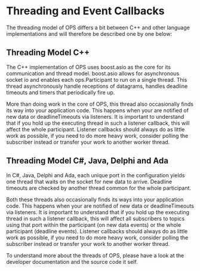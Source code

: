 # Threading and Event Callbacks #

The threading model of OPS differs a bit between C++ and other language implementations and will therefore be described one by one below:

## Threading Model C++ ##

The C++ implementation of OPS uses boost.asio as the core for its communication and thread model. boost.asio allows for asynchronous socket io and enables each ops.Participant  to run on a single thread. This thread asynchronously handle receptions of datagrams, handles deadline timeouts and timers that periodically fire up.

More than doing work in the core of OPS, this thread also occasionally finds its way into your application code. This happens when your are notified of new data or deadlineTimeouts via listeners. It is important to understand that if you hold up the executing thread in such a listener callback, this will affect the whole participant. Listener callbacks should always do as little work as possible, if you need to do more heavy work, consider polling the subscriber instead or transfer your work to another worker thread.


## Threading Model C#, Java, Delphi and Ada ##

In C#, Java, Delphi and Ada, each unique port in the configuration yields one thread that waits on the socket for new data to arrive. Deadline timeouts are checked by another thread common for the whole participant.

Both these threads also occasionally finds its ways into your application code. This happens when your are notified of new data or deadlineTimeouts via listeners. It is important to understand that if you hold up the executing thread in such a listener callback, this will affect all subscribers to topics using that port within the participant (on new data events) or the whole participant (deadline events). Listener callbacks should always do as little work as possible, if you need to do more heavy work, consider polling the subscriber instead or transfer your work to another worker thread.

To understand more about the threads of OPS, please have a look at the developer documentation and the source code it self.
